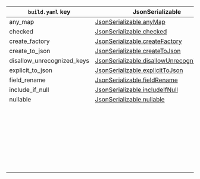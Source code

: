 | `build.yaml` key           | JsonSerializable                            | JsonKey                     |
| -------------------------- | ------------------------------------------- | --------------------------- |
| any_map                    | [JsonSerializable.anyMap]                   |                             |
| checked                    | [JsonSerializable.checked]                  |                             |
| create_factory             | [JsonSerializable.createFactory]            |                             |
| create_to_json             | [JsonSerializable.createToJson]             |                             |
| disallow_unrecognized_keys | [JsonSerializable.disallowUnrecognizedKeys] |                             |
| explicit_to_json           | [JsonSerializable.explicitToJson]           |                             |
| field_rename               | [JsonSerializable.fieldRename]              |                             |
| include_if_null            | [JsonSerializable.includeIfNull]            | [JsonKey.includeIfNull]     |
| nullable                   | [JsonSerializable.nullable]                 | [JsonKey.nullable]          |
|                            |                                             | [JsonKey.defaultValue]      |
|                            |                                             | [JsonKey.disallowNullValue] |
|                            |                                             | [JsonKey.fromJson]          |
|                            |                                             | [JsonKey.ignore]            |
|                            |                                             | [JsonKey.name]              |
|                            |                                             | [JsonKey.required]          |
|                            |                                             | [JsonKey.toJson]            |

[JsonSerializable.anyMap]: https://pub.dev/documentation/json_annotation/2.4.0/json_annotation/JsonSerializable/anyMap.html
[JsonSerializable.checked]: https://pub.dev/documentation/json_annotation/2.4.0/json_annotation/JsonSerializable/checked.html
[JsonSerializable.createFactory]: https://pub.dev/documentation/json_annotation/2.4.0/json_annotation/JsonSerializable/createFactory.html
[JsonSerializable.createToJson]: https://pub.dev/documentation/json_annotation/2.4.0/json_annotation/JsonSerializable/createToJson.html
[JsonSerializable.disallowUnrecognizedKeys]: https://pub.dev/documentation/json_annotation/2.4.0/json_annotation/JsonSerializable/disallowUnrecognizedKeys.html
[JsonSerializable.explicitToJson]: https://pub.dev/documentation/json_annotation/2.4.0/json_annotation/JsonSerializable/explicitToJson.html
[JsonSerializable.fieldRename]: https://pub.dev/documentation/json_annotation/2.4.0/json_annotation/JsonSerializable/fieldRename.html
[JsonSerializable.includeIfNull]: https://pub.dev/documentation/json_annotation/2.4.0/json_annotation/JsonSerializable/includeIfNull.html
[JsonKey.includeIfNull]: https://pub.dev/documentation/json_annotation/2.4.0/json_annotation/JsonKey/includeIfNull.html
[JsonSerializable.nullable]: https://pub.dev/documentation/json_annotation/2.4.0/json_annotation/JsonSerializable/nullable.html
[JsonKey.nullable]: https://pub.dev/documentation/json_annotation/2.4.0/json_annotation/JsonKey/nullable.html
[JsonKey.defaultValue]: https://pub.dev/documentation/json_annotation/2.4.0/json_annotation/JsonKey/defaultValue.html
[JsonKey.disallowNullValue]: https://pub.dev/documentation/json_annotation/2.4.0/json_annotation/JsonKey/disallowNullValue.html
[JsonKey.fromJson]: https://pub.dev/documentation/json_annotation/2.4.0/json_annotation/JsonKey/fromJson.html
[JsonKey.ignore]: https://pub.dev/documentation/json_annotation/2.4.0/json_annotation/JsonKey/ignore.html
[JsonKey.name]: https://pub.dev/documentation/json_annotation/2.4.0/json_annotation/JsonKey/name.html
[JsonKey.required]: https://pub.dev/documentation/json_annotation/2.4.0/json_annotation/JsonKey/required.html
[JsonKey.toJson]: https://pub.dev/documentation/json_annotation/2.4.0/json_annotation/JsonKey/toJson.html
